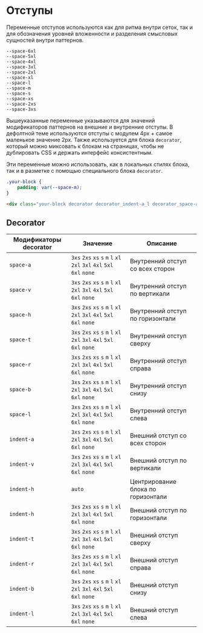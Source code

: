 # Отступы

Переменные отступов используются как для ритма внутри сеток, так и для обозначения уровней вложенности и разделения смысловых сущностей внутри паттернов.

<div class="tpl-grid tpl-grid_s-ratio_1-1-1 tpl-grid_m-ratio_1-1-1-1 tpl-grid_row-gap_third decorator decorator_indent-b_xxxxl" style="padding-top: 0px; grid-row-gap: var(--col-gap-third);">
    <div class="space">
        <div class="space__image">
            <div class="space-image space-image_size_xxxxxxl"></div>
        </div>
        <code>--space-6xl</code>
    </div>
    <div class="space">
        <div class="space__image">
            <div class="space-image space-image_size_xxxxxl"></div>
        </div>
        <code>--space-5xl</code>
    </div>
    <div class="space">
        <div class="space__image">
            <div class="space-image space-image_size_xxxxl"></div>
        </div>
        <code>--space-4xl</code>
    </div>
    <div class="space">
        <div class="space__image">
            <div class="space-image space-image_size_xxxl"></div>
        </div>
        <code>--space-3xl</code>
    </div>
    <div class="space">
        <div class="space__image">
            <div class="space-image space-image_size_xxl"></div>
        </div>
        <code>--space-2xl</code>
    </div>
    <div class="space">
        <div class="space__image">
            <div class="space-image space-image_size_xl"></div>
        </div>
        <code>--space-xl</code>
    </div>
    <div class="space">
        <div class="space__image">
            <div class="space-image space-image_size_l"></div>
        </div>
        <code>--space-l</code>
    </div>
    <div class="space">
        <div class="space__image">
            <div class="space-image space-image_size_m"></div>
        </div>
        <code>--space-m</code>
    </div>
    <div class="space">
        <div class="space__image">
            <div class="space-image space-image_size_s"></div>
        </div>
        <code>--space-s</code>
    </div>
    <div class="space">
        <div class="space__image">
            <div class="space-image space-image_size_xs"></div>
        </div>
        <code>--space-xs</code>
    </div>
    <div class="space">
        <div class="space__image">
            <div class="space-image space-image_size_xxs"></div>
        </div>
        <code>--space-2xs</code>
    </div>
    <div class="space">
        <div class="space__image">
            <div class="space-image space-image_size_xxxs"></div>
        </div>
        <code>--space-3xs</code>
    </div>
</div>

Вышеуказанные переменные указываются для значений модификаторов паттернов на внешние и внутренние отступы. В дефолтной теме используются отступы с модулем 4px + самое маленькое значение 2px.
Также используется для блока `decorator`, который можно миксовать к блокам на страницах, чтобы не дублировать CSS и держать интерфейс консистентным.

Эти переменные можно использовать, как в локальных стилях блока, так и в разметке с помощью специального блока `decorator`.

```css
.your-block {
    padding: var(--space-m);
}
```
```html
<div class="your-block decorator decorator_indent-a_l decorator_space-a_l"></div>
```
## Decorator

Модификаторы decorator | Значение                                                               | Описание
---------------------- | ---------------------------------------------------------------------- | ----------------
`space-a`              | `3xs` `2xs` `xs` `s` `m` `l` `xl` `2xl` `3xl` `4xl` `5xl` `6xl` `none` | Внутренний отступ со всех сторон
`space-v`              | `3xs` `2xs` `xs` `s` `m` `l` `xl` `2xl` `3xl` `4xl` `5xl` `6xl` `none` | Внутренний отступ по вертикали
`space-h`              | `3xs` `2xs` `xs` `s` `m` `l` `xl` `2xl` `3xl` `4xl` `5xl` `6xl` `none` | Внутренний отступ по горизонтали
`space-t`              | `3xs` `2xs` `xs` `s` `m` `l` `xl` `2xl` `3xl` `4xl` `5xl` `6xl` `none` | Внутренний отступ сверху
`space-r`              | `3xs` `2xs` `xs` `s` `m` `l` `xl` `2xl` `3xl` `4xl` `5xl` `6xl` `none` | Внутренний отступ справа
`space-b`              | `3xs` `2xs` `xs` `s` `m` `l` `xl` `2xl` `3xl` `4xl` `5xl` `6xl` `none` | Внутренний отступ снизу
`space-l`              | `3xs` `2xs` `xs` `s` `m` `l` `xl` `2xl` `3xl` `4xl` `5xl` `6xl` `none` | Внутренний отступ слева
`indent-a`             | `3xs` `2xs` `xs` `s` `m` `l` `xl` `2xl` `3xl` `4xl` `5xl` `6xl` `none` | Внешний отступ со всех сторон
`indent-v`             | `3xs` `2xs` `xs` `s` `m` `l` `xl` `2xl` `3xl` `4xl` `5xl` `6xl` `none` | Внешний отступ по вертикали
`indent-h`             | `auto`                                                                 | Центрирование блока по горизонтали
`indent-h`             | `3xs` `2xs` `xs` `s` `m` `l` `xl` `2xl` `3xl` `4xl` `5xl` `6xl` `none` | Внешний отступ по горизонтали
`indent-t`             | `3xs` `2xs` `xs` `s` `m` `l` `xl` `2xl` `3xl` `4xl` `5xl` `6xl` `none` | Внешний отступ сверху
`indent-r`             | `3xs` `2xs` `xs` `s` `m` `l` `xl` `2xl` `3xl` `4xl` `5xl` `6xl` `none` | Внешний отступ справа
`indent-b`             | `3xs` `2xs` `xs` `s` `m` `l` `xl` `2xl` `3xl` `4xl` `5xl` `6xl` `none` | Внешний отступ снизу
`indent-l`             | `3xs` `2xs` `xs` `s` `m` `l` `xl` `2xl` `3xl` `4xl` `5xl` `6xl` `none` | Внешний отступ слева
